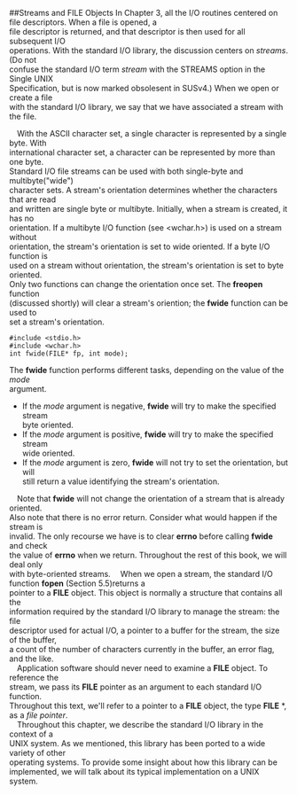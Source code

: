 ##Streams and FILE Objects
In Chapter 3, all the I/O routines centered on file descriptors. When a file is opened, a  
file descriptor is returned, and that descriptor is then used for all subsequent I/O  
operations. With the standard I/O library, the discussion centers on *streams*. (Do not  
confuse the standard I/O term *stream* with the STREAMS option in the Single UNIX  
Specification, but is now marked obsolesent in SUSv4.) When we open or create a file  
with the standard I/O library, we say that we have associated a stream with the file.  

&ensp;&ensp;With the ASCII character set, a single character is represented by a single byte. With  
international character set, a character can be represented by more than one byte.  
Standard I/O file streams can be used with both single-byte and multibyte("wide")  
character sets. A stream's orientation determines whether the characters that are read  
and written are single byte or multibyte. Initially, when a stream is created, it has no  
orientation. If a multibyte I/O function (see <wchar.h>) is used on a stream without  
orientation, the stream's orientation is set to wide oriented. If a byte I/O function is  
used on a stream without orientation, the stream's orientation is set to byte oriented.  
Only two functions can change the orientation once set. The **freopen** function  
(discussed shortly) will clear a stream's oriention; the **fwide** function can be used to  
set a stream's orientation.

```
#include <stdio.h>
#include <wchar.h>
int fwide(FILE* fp, int mode);
```
The **fwide** function performs different tasks, depending on the value of the *mode*  
argument.  
- If the *mode* argument is negative, **fwide** will try to make the specified stream  
byte oriented.
- If the *mode* argument is positive, **fwide** will try to make the specified stream  
wide oriented.
- If the *mode* argument is zero, **fwide** will not try to set the orientation, but will  
still return a value identifying the stream's orientation.  

&ensp;&ensp;Note that **fwide** will not change the orientation of a stream that is already oriented.  
Also note that there is no error return. Consider what would happen if the stream is  
invalid. The only recourse we have is to clear **errno** before calling **fwide** and check  
the value of **errno** when we return. Throughout the rest of this book, we will deal only  
with byte-oriented streams.
&ensp;&ensp;When we open a stream, the standard I/O function **fopen** (Section 5.5)returns a  
pointer to a **FILE** object. This object is normally a structure that contains all the  
information required by the standard I/O library to manage the stream: the file  
descriptor used for actual I/O, a pointer to a buffer for the stream, the size of the buffer,  
a count of the number of characters currently in the buffer, an error flag, and the like.  
&ensp;&ensp;Application software should never need to examine a **FILE** object. To reference the  
stream, we pass its **FILE** pointer as an argument to each standard I/O function.  
Throughout this text, we'll refer to a pointer to a **FILE** object, the type **FILE** \*, as a *file pointer*.  
&ensp;&ensp;Throughout this chapter, we describe the standard I/O library in the context of a  
UNIX system. As we mentioned, this library has been ported to a wide variety of other  
operating systems. To provide some insight about how this library can be  
implemented, we will talk about its typical implementation on a UNIX system.  

